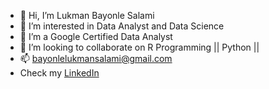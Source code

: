 - 👋 Hi, I’m Lukman Bayonle Salami 
- 👀 I’m interested in Data Analyst and Data Science 
- 🌱 I’m a Google Certified Data Analyst 
- 💞️ I’m looking to collaborate on R Programming || Python || 
- 📫 bayonlelukmansalami@gmail.com 
- Check my  [LinkedIn](https://www.linkedin.com/in/salamibayonlelukman/)
<!---
bayonlelukmansalami/bayonlelukmansalami is a ✨ special ✨ repository because its `README.md` (this file) appears on your GitHub profile.
You can click the Preview link to take a look at your changes.
--->

